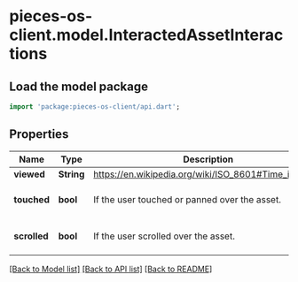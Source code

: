 # pieces-os-client.model.InteractedAssetInteractions

## Load the model package
```dart
import 'package:pieces-os-client/api.dart';
```

## Properties
Name | Type | Description | Notes
------------ | ------------- | ------------- | -------------
**viewed** | **String** | https://en.wikipedia.org/wiki/ISO_8601#Time_intervals | 
**touched** | **bool** | If the user touched or panned over the asset. | [optional] [default to false]
**scrolled** | **bool** | If the user scrolled over the asset. | [optional] [default to false]

[[Back to Model list]](../README.md#documentation-for-models) [[Back to API list]](../README.md#documentation-for-api-endpoints) [[Back to README]](../README.md)


